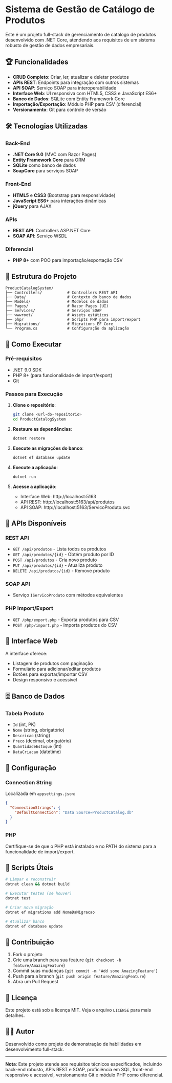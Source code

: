 # Sistema de Gestão de Catálogo de Produtos

Este é um projeto full-stack de gerenciamento de catálogo de produtos desenvolvido com .NET Core, atendendo aos requisitos de um sistema robusto de gestão de dados empresariais.

## 🏆 Funcionalidades

- **CRUD Completo**: Criar, ler, atualizar e deletar produtos
- **APIs REST**: Endpoints para integração com outros sistemas
- **API SOAP**: Serviço SOAP para interoperabilidade
- **Interface Web**: UI responsiva com HTML5, CSS3 e JavaScript ES6+
- **Banco de Dados**: SQLite com Entity Framework Core
- **Importação/Exportação**: Módulo PHP para CSV (diferencial)
- **Versionamento**: Git para controle de versão

## 🛠️ Tecnologias Utilizadas

### Back-End
- **.NET Core 9.0** (MVC com Razor Pages)
- **Entity Framework Core** para ORM
- **SQLite** como banco de dados
- **SoapCore** para serviços SOAP

### Front-End
- **HTML5** e **CSS3** (Bootstrap para responsividade)
- **JavaScript ES6+** para interações dinâmicas
- **jQuery** para AJAX

### APIs
- **REST API**: Controllers ASP.NET Core
- **SOAP API**: Serviço WSDL

### Diferencial
- **PHP 8+** com POO para importação/exportação CSV

## 📁 Estrutura do Projeto

```
ProductCatalogSystem/
├── Controllers/           # Controllers REST API
├── Data/                  # Contexto do banco de dados
├── Models/                # Modelos de dados
├── Pages/                 # Razor Pages (UI)
├── Services/              # Serviços SOAP
├── wwwroot/               # Assets estáticos
├── php/                   # Scripts PHP para import/export
├── Migrations/            # Migrations EF Core
└── Program.cs             # Configuração da aplicação
```

## 🚀 Como Executar

### Pré-requisitos
- .NET 9.0 SDK
- PHP 8+ (para funcionalidade de import/export)
- Git

### Passos para Execução

1. **Clone o repositório**:
   ```bash
   git clone <url-do-repositorio>
   cd ProductCatalogSystem
   ```

2. **Restaure as dependências**:
   ```bash
   dotnet restore
   ```

3. **Execute as migrações do banco**:
   ```bash
   dotnet ef database update
   ```

4. **Execute a aplicação**:
   ```bash
   dotnet run
   ```

5. **Acesse a aplicação**:
   - Interface Web: http://localhost:5163
   - API REST: http://localhost:5163/api/produtos
   - API SOAP: http://localhost:5163/ServicoProduto.svc

## 📡 APIs Disponíveis

### REST API
- `GET /api/produtos` - Lista todos os produtos
- `GET /api/produtos/{id}` - Obtém produto por ID
- `POST /api/produtos` - Cria novo produto
- `PUT /api/produtos/{id}` - Atualiza produto
- `DELETE /api/produtos/{id}` - Remove produto

### SOAP API
- Serviço `IServicoProduto` com métodos equivalentes

### PHP Import/Export
- `GET /php/export.php` - Exporta produtos para CSV
- `POST /php/import.php` - Importa produtos do CSV

## 🎨 Interface Web

A interface oferece:
- Listagem de produtos com paginação
- Formulário para adicionar/editar produtos
- Botões para exportar/importar CSV
- Design responsivo e acessível

## 🗄️ Banco de Dados

### Tabela Produto
- `Id` (int, PK)
- `Nome` (string, obrigatório)
- `Descricao` (string)
- `Preco` (decimal, obrigatório)
- `QuantidadeEstoque` (int)
- `DataCriacao` (datetime)

## 🔧 Configuração

### Connection String
Localizada em `appsettings.json`:
```json
{
  "ConnectionStrings": {
    "DefaultConnection": "Data Source=ProductCatalog.db"
  }
}
```

### PHP
Certifique-se de que o PHP está instalado e no PATH do sistema para a funcionalidade de import/export.

## 📝 Scripts Úteis

```bash
# Limpar e reconstruir
dotnet clean && dotnet build

# Executar testes (se houver)
dotnet test

# Criar nova migração
dotnet ef migrations add NomeDaMigracao

# Atualizar banco
dotnet ef database update
```

## 🤝 Contribuição

1. Fork o projeto
2. Crie uma branch para sua feature (`git checkout -b feature/AmazingFeature`)
3. Commit suas mudanças (`git commit -m 'Add some AmazingFeature'`)
4. Push para a branch (`git push origin feature/AmazingFeature`)
5. Abra um Pull Request

## 📄 Licença

Este projeto está sob a licença MIT. Veja o arquivo `LICENSE` para mais detalhes.

## 👨‍💻 Autor

Desenvolvido como projeto de demonstração de habilidades em desenvolvimento full-stack.

---

**Nota**: Este projeto atende aos requisitos técnicos especificados, incluindo back-end robusto, APIs REST e SOAP, proficiência em SQL, front-end responsivo e acessível, versionamento Git e módulo PHP como diferencial.
